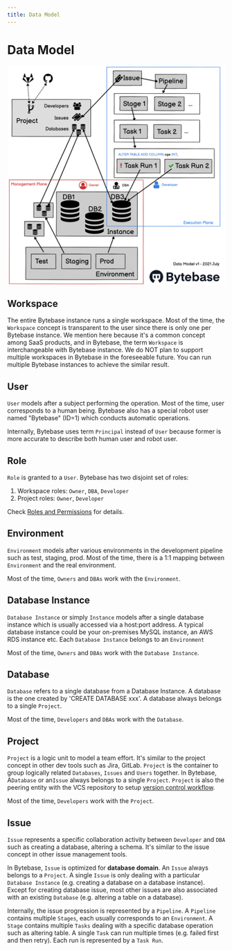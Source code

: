 ```yaml
---
title: Data Model
---
```


# Data Model

![Bytebase data model](/static/docs-assets/data-model_v1.png)

## Workspace

The entire Bytebase instance runs a single workspace. Most of the time, the `Workspace` concept is transparent to the user since there is only one per Bytebase instance. We mention here because it's a common concept among SaaS products, and in Bytebase, the term `Workspace` is interchangeable with Bytebase instance. We do NOT plan to support multiple workspaces in Bytebase in the foreseeable future. You can run multiple Bytebase instances to achieve the similar result.

## User

`User` models after a subject performing the operation. Most of the time, user corresponds to a human being. Bytebase also has a special robot user named "Bytebase" (ID=1) which conducts automatic operations.

Internally, Bytebase uses term `Principal` instead of `User` because former is more accurate to describe both human user and robot user.

## Role

`Role` is granted to a `User`. Bytebase has two disjoint set of roles:

1. Workspace roles: `Owner`, `DBA`, `Developer`
2. Project roles: `Owner`, `Developer`

Check [Roles and Permissions](/docs/concepts/roles-and-permissions) for details.

## Environment

`Environment` models after various environments in the development pipeline such as test, staging, prod. Most of the time, there is a 1:1 mapping between `Environment` and the real environment.

Most of the time, `Owners` and `DBAs` work with the `Environment`.

## Database Instance

`Database Instance` or simply `Instance` models after a single database instance which is usually accessed via a host:port address. A typical database instance could be your on-premises MySQL instance, an AWS RDS instance etc. Each `Database Instance` belongs to an `Environment`

Most of the time, `Owners` and `DBAs` work with the `Database Instance`.

## Database

`Database` refers to a single database from a Database Instance. A database is the one created by 'CREATE DATABASE xxx'. A database always belongs to a single `Project`.

Most of the time, `Developers` and `DBAs` work with the `Database`.

## Project

`Project` is a logic unit to model a team effort. It's similar to the project concept in other dev tools such as Jira, GitLab. `Project` is the container to group logically related `Databases`, `Issues` and `Users` together. In Bytebase, A`Database` or an`Issue` always belongs to a single `Project`. `Project` is also the peering entity with the VCS repository to setup [version control workflow](/docs/use-bytebase/vcs-integration/enable-version-control-workflow).

Most of the time, `Developers` work with the `Project`.

## Issue

`Issue` represents a specific collaboration activity between `Developer` and `DBA` such as creating a database, altering a schema. It's similar to the issue concept in other issue management tools.

In Bytebase, `Issue` is optimized for **database domain**. An `Issue` always belongs to a `Project`. A single `Issue` is only dealing with a particular `Database Instance` (e.g. creating a database on a database instance). Except for creating database issue, most other issues are also associated with an existing `Database` (e.g. altering a table on a database).

Internally, the issue progression is represented by a `Pipeline`. A `Pipeline` contains multiple `Stages`, each usually corresponds to an `Environment`. A `Stage` contains multiple `Tasks` dealing with a specific database operation such as altering table. A single `Task` can run multiple times (e.g. failed first and then retry). Each run is represented by a `Task Run`.
